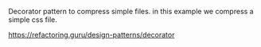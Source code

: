 Decorator pattern to compress simple files. in this example we compress a simple css file.

https://refactoring.guru/design-patterns/decorator

